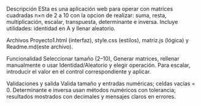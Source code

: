 Descripción
ESta es una aplicación web para operar con matrices cuadradas n×n de 2 a 10 con la opcion de realizar: suma, resta, multiplicación, escalar, transpuesta, determinante e inversa. Incluye utilidades: identidad en A y llenar aleatorio.

Archivos
Proyecto1.html (interfaz), style.css (estilos), matriz.js (lógica) y Readme.md(este archivo). 

Funcionalidad
Seleccionar tamaño (2–10), Generar matrices, rellenar manualmente o usar Identidad/Aleatorio y elegir operación. Para escalar, introducir el valor en el control correspondiente y aplicar.

Validaciones y salida
Valida tamaño y entradas numéricas; celdas vacías = 0. Determinante e inversa usan métodos numéricos con tolerancia; resultados mostrados con decimales y mensajes claros en errores.
